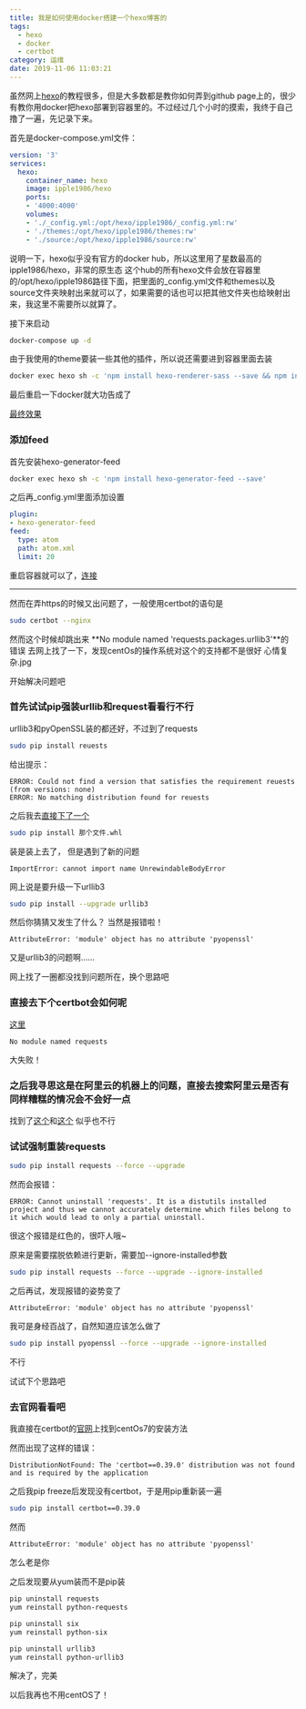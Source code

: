 ```yaml
---
title: 我是如何使用docker搭建一个hexo博客的
tags:
  - hexo
  - docker
  - certbot
category: 运维
date: 2019-11-06 11:03:21
---
```


虽然网上[hexo](https://hexo.io)的教程很多，但是大多数都是教你如何弄到github page上的，很少有教你用docker把hexo部署到容器里的。不过经过几个小时的摸索，我终于自己撸了一遍，先记录下来。

首先是docker-compose.yml文件：

```yml
version: '3'
services:
  hexo:
    container_name: hexo
    image: ipple1986/hexo
    ports:
    - '4000:4000'
    volumes:
    - './_config.yml:/opt/hexo/ipple1986/_config.yml:rw'
    - './themes:/opt/hexo/ipple1986/themes:rw'
    - './source:/opt/hexo/ipple1986/source:rw'
```

说明一下，hexo似乎没有官方的docker hub，所以这里用了星数最高的ipple1986/hexo，非常的原生态
这个hub的所有hexo文件会放在容器里的/opt/hexo/ipple1986路径下面，把里面的_config.yml文件和themes以及source文件夹映射出来就可以了，如果需要的话也可以把其他文件夹也给映射出来，我这里不需要所以就算了。

接下来启动

```bash
docker-compose up -d
```

由于我使用的theme要装一些其他的插件，所以说还需要进到容器里面去装

```bash
docker exec hexo sh -c 'npm install hexo-renderer-sass --save && npm install hexo-renderer-jade --save'
```

最后重启一下docker就大功告成了

[最终效果](https://blog.sayuri.moe)

### 添加feed

首先安装hexo-generator-feed

```bash
docker exec hexo sh -c 'npm install hexo-generator-feed --save'
```

之后再_config.yml里面添加设置

```yml
plugin:
- hexo-generator-feed
feed:
  type: atom
  path: atom.xml
  limit: 20
```

重启容器就可以了，[连接](https://blog.sayuri.moe/atom.xml)

---

然而在弄https的时候又出问题了，一般使用certbot的语句是

```bash
sudo certbot --nginx
```

然而这个时候却跳出来 **No module named 'requests.packages.urllib3'**的错误
去网上找了一下，发现centOs的操作系统对这个的支持都不是很好
心情复杂.jpg

开始解决问题吧

### 首先试试pip强装urllib和request看看行不行

urllib3和pyOpenSSL装的都还好，不过到了requests

```bash
sudo pip install reuests
```

给出提示：

```log
ERROR: Could not find a version that satisfies the requirement reuests (from versions: none)
ERROR: No matching distribution found for reuests
```

之后我去[直接下了一个](https://pypi.org/project/requests/)

```bash
sudo pip install 那个文件.whl
```

装是装上去了， 但是遇到了新的问题

```log
ImportError: cannot import name UnrewindableBodyError
```

网上说是要升级一下urllib3

```bash
sudo pip install --upgrade urllib3
```

然后你猜猜又发生了什么？
当然是报错啦！

```log
AttributeError: 'module' object has no attribute 'pyopenssl'
```

又是urllib3的问题啊……

网上找了一圈都没找到问题所在，换个思路吧

### 直接去下个certbot会如何呢

[这里](https://pypi.org/project/certbot)

```log
No module named requests
```

大失败！

### 之后我寻思这是在阿里云的机器上的问题，直接去搜索阿里云是否有同样糟糕的情况会不会好一点

找到了[这个](https://yq.aliyun.com/articles/713724)和[这个](https://yq.aliyun.com/articles/597943)
似乎也不行

### 试试强制重装requests

```bash
sudo pip install requests --force --upgrade
```

然而会报错：

```log
ERROR: Cannot uninstall 'requests'. It is a distutils installed project and thus we cannot accurately determine which files belong to it which would lead to only a partial uninstall.
```

很这个报错是红色的，很吓人哦~

原来是需要摆脱依赖进行更新，需要加--ignore-installed参数

```bash
sudo pip install requests --force --upgrade --ignore-installed
```

之后再试，发现报错的姿势变了

```log
AttributeError: 'module' object has no attribute 'pyopenssl'
```

我可是身经百战了，自然知道应该怎么做了

```bash
sudo pip install pyopenssl --force --upgrade --ignore-installed
```

不行

试试下个思路吧

### 去官网看看吧

我直接在certbot的[官网](https://certbot.eff.org/lets-encrypt/centosrhel7-nginx)上找到centOs7的安装方法

然而出现了这样的错误：

```log
DistributionNotFound: The 'certbot==0.39.0' distribution was not found and is required by the application
```

之后我pip freeze后发现没有certbot，于是用pip重新装一遍

```bash
sudo pip install certbot==0.39.0
```

然而

```log
AttributeError: 'module' object has no attribute 'pyopenssl'
```

怎么老是你

之后发现要从yum装而不是pip装

```bash
pip uninstall requests
yum reinstall python-requests

pip uninstall six
yum reinstall python-six

pip uninstall urllib3
yum reinstall python-urllib3
```

解决了，完美

以后我再也不用centOS了！
